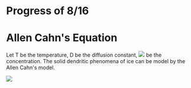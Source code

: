 # Progress of 8/16

# Allen Cahn's Equation

Let T be the temperature, D be the diffusion constant, <img src="https://render.githubusercontent.com/render/math?math=\phi"> be the concentration. The solid dendritic phenomena of ice can be model by the Allen Cahn's model.


<img src="https://render.githubusercontent.com/render/math?math=\frac{\partial \Delta T}{\partial t}=D*\triangledown^2\Delta T + \frac{\partial \phi}{\partial t}">
